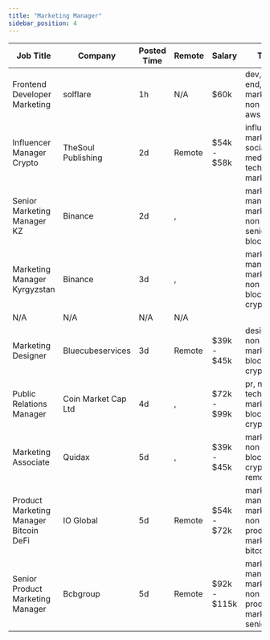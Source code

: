 ```yaml
---
title: "Marketing Manager"
sidebar_position: 4
---
```


| Job Title | Company | Posted Time | Remote | Salary | Tags | Apply Link |
|-----------|---------|-------------|--------|--------|------|------------|
| Frontend Developer Marketing | solflare | 1h | N/A | $60k | dev, front end, marketing, non tech, aws | [Apply](https://web3.career/frontend-developer-marketing-solflare/138253) |
| Influencer Manager Crypto | TheSoul Publishing | 2d | Remote | $54k - $58k | influencer marketing, social media, non tech, kol, marketing | [Apply](https://web3.career/influencer-manager-crypto-thesoulpublishing/138229) |
| Senior Marketing Manager KZ | Binance | 2d | , |  | marketing manager, marketing, non tech, senior, blockchain | [Apply](https://web3.career/senior-marketing-manager-kz-binance/138217) |
| Marketing Manager Kyrgyzstan | Binance | 3d | , |  | marketing manager, marketing, non tech, blockchain, crypto | [Apply](https://web3.career/marketing-manager-kyrgyzstan-binance/138212) |
| N/A | N/A | N/A | N/A |  |  | [Apply](https://web3.career/metana) |
| Marketing Designer | Bluecubeservices | 3d | Remote | $39k - $45k | design, non tech, marketing, blockchain, crypto | [Apply](https://web3.career/marketing-designer-bluecubeservices/138139) |
| Public Relations Manager | Coin Market Cap Ltd | 4d | , | $72k - $99k | pr, non tech, marketing, blockchain, crypto | [Apply](https://web3.career/public-relations-manager-coinmarketcap/138115) |
| Marketing Associate | Quidax | 5d | , | $39k - $45k | marketing, non tech, blockchain, crypto, remote | [Apply](https://web3.career/marketing-associate-quidaxcareers/138059) |
| Product Marketing Manager Bitcoin DeFi | IO Global | 5d | Remote | $54k - $72k | marketing manager, marketing, non tech, product marketing, bitcoin | [Apply](https://web3.career/product-marketing-manager-bitcoin-defi-ioglobal/138033) |
| Senior Product Marketing Manager | Bcbgroup | 5d | Remote | $92k - $115k | marketing manager, marketing, non tech, product marketing, senior | [Apply](https://web3.career/senior-product-marketing-manager-bcbgroup/135328) |
